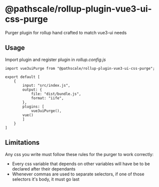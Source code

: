 # @pathscale/rollup-plugin-vue3-ui-css-purge

Purger plugin for rollup hand crafted to match vue3-ui needs

## Usage

Import plugin and register plugin in *rollup.config.js*

    import vue3uiPurge from "@pathscale/rollup-plugin-vue3-ui-css-purge";

    export default [
        {
            input: "src/index.js",
            output: {
                file: "dist/bundle.js",
                format: "iife",
            },
            plugins: [
                vue3uiPurge(),
            vue()
            ]
        }
    ]

## Limitations

Any css you write must follow these rules for the purger to work correctly:

- Every css variable that depends on other variables will have be to be declared after their dependants
- Whenever commas are used to separate selectors, if one of those selectors it's body, it must go last

